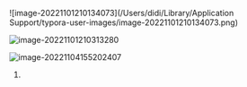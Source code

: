 ![image-20221101210134073](/Users/didi/Library/Application Support/typora-user-images/image-20221101210134073.png)

![image-20221101210313280](http://guxiangflyimagebucket.oss-cn-beijing.aliyuncs.com/img/image-20221101210313280.png)



![image-20221104155202407](http://guxiangflyimagebucket.oss-cn-beijing.aliyuncs.com/img/image-20221104155202407.png)





1. 